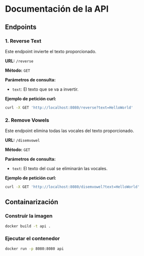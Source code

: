 # Documentación de la API

## Endpoints

### 1. Reverse Text

Este endpoint invierte el texto proporcionado.

**URL:** `/reverse`

**Método:** `GET`

**Parámetros de consulta:**

- `text`: El texto que se va a invertir.

**Ejemplo de petición curl:**

```bash
curl -X GET 'http://localhost:8080/reverse?text=HelloWorld'
```

### 2. Remove Vowels

Este endpoint elimina todas las vocales del texto proporcionado.

**URL:** `/disemvowel`

**Método:** `GET`

**Parámetros de consulta:**

- `text`: El texto del cual se eliminarán las vocales.

**Ejemplo de petición curl:**

```bash
curl -X GET 'http://localhost:8080/disemvowel?text=HelloWorld'
```

## Containarización

### Construir la imagen

```bash
docker build -t api .
```

### Ejecutar el contenedor

```bash
docker run -p 8080:8080 api
```